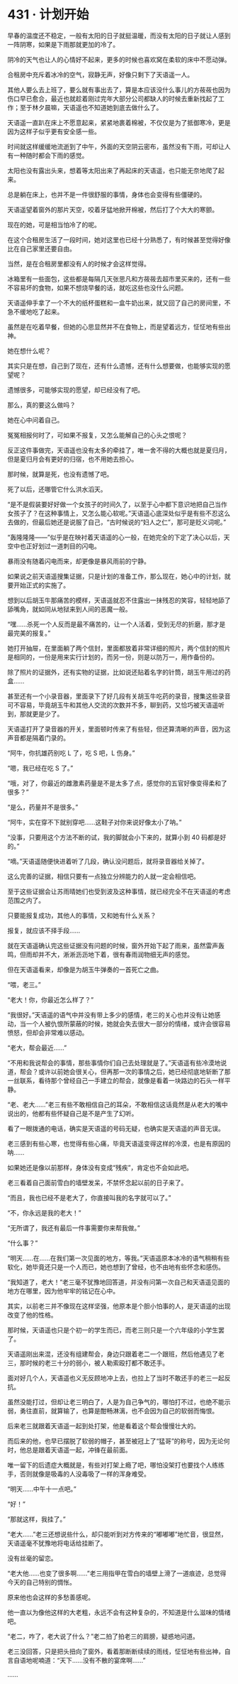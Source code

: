 # 431 · 计划开始

早春的温度还不稳定，一般有太阳的日子就挺温暖，而没有太阳的日子就让人感到一阵阴寒，如果是下雨那就更加的冷了。

阴冷的天气也让人的心情好不起来，更多的时候也喜欢窝在柔软的床中不愿动弹。

合租房中充斥着冰冷的空气，寂静无声，好像只剩下了天语遥一人。

其他人要么去上班了，要么就有事出去了，算是本应该没什么事儿的方莜莜也因为伤口早已愈合，最近也就趁着刚过完年大部分公司都缺人的时候去重新找起了工作；至于林夕晨嘛，天语遥也不知道她到底去做什么了。

天语遥一直趴在床上不愿意起来，紧紧地裹着棉被，不仅仅是为了抵御寒冷，更是因为这样子似乎更有安全感一些。

时间就这样缓缓地流逝到了中午，外面的天空阴云密布，虽然没有下雨，可却让人有一种随时都会下雨的感觉。

太阳也没有露出头来，想着等太阳出来了再起床的天语遥，也只能无奈地爬了起来。

总是躺在床上，也并不是一件很舒服的事情，身体也会变得有些僵硬的。

天语遥望着窗外的那片天空，咬着牙猛地掀开棉被，然后打了个大大的寒颤。

现在的她，可是相当怕冷了的呢。

在这个合租房生活了一段时间，她对这里也已经十分熟悉了，有时候甚至觉得好像比在自己家里还要自由。

当然，是在合租房里都没有人的时候才会这样觉得。

冰箱里有一些面包，这些都是每隔几天张思凡和方莜莜去超市里买来的，还有一些不容易坏的食物，如果不想烧早餐的话，就吃这些也没什么问题。

天语遥伸手拿了一个不大的纸杯蛋糕和一盒牛奶出来，就又回了自己的房间里，不急不缓地吃了起来。

虽然是在吃着早餐，但她的心思显然并不在食物上，而是望着远方，怔怔地有些出神。

她在想什么呢？

其实只是在想，自己到了现在，还有什么遗憾，还有什么想要做，也能够实现的愿望呢？

遗憾很多，可能够实现的愿望，却已经没有了吧。

那么，真的要这么做吗？

她在心中问着自己。

冤冤相报何时了，可如果不报复，又怎么能解自己的心头之恨呢？

反正这件事做完，天语遥也没有太多的牵挂了，唯一舍不得的大概也就是夏归月，但是夏归月会有更好的归宿，也不用她去担心。

那时候，就算是死，也没有遗憾了吧。

死了以后，还哪管它什么洪水滔天。

“是不是假装要好好做一个女孩子的时间久了，以至于心中都下意识地把自己当作女孩子了？在这种事情上，又怎么能心软呢。”天语遥心底深处似乎是有些不忍这么去做的，但最后她还是说服了自己，“古时候说的“妇人之仁”，那可是贬义词呢。”

“轰隆隆隆——”似乎是在映衬着天语遥的心一般，在她完全的下定了决心以后，天空中也正好划过一道刺目的闪电。

暴雨没有随着闪电而来，却更像是暴风雨前的宁静。

如果说之前天语遥搜集证据，只是计划的准备工作，那么现在，她心中的计划，就要开始正式的实施了。

想到以后胡玉牛那痛苦的模样，天语遥就忍不住露出一抹残忍的笑容，轻轻地舔了舔嘴角，就如同从地狱来到人间的恶魔一般。

“嘿……杀死一个人反而是最不痛苦的，让一个人活着，受到无尽的折磨，那才是最完美的报复。”

她打开抽屉，在里面躺了两个信封，里面都放着非常详细的照片，两个信封的照片是相同的，一份是用来实行计划的，而另一份，则是以防万一，用作备份的。

除了照片的证据外，还有实物的证据，比如说还贴着名字的针筒，胡玉牛用过的药盒……

甚至还有一个小录音器，里面录下了好几段有关胡玉牛吃药的录音，搜集这些录音可不容易，毕竟胡玉牛和其他人交流的次数并不多，聊到药，又恰巧被天语遥听到，那就更是少了。

天语遥打开了录音器的开关，里面顿时传来了有些轻，但还算清晰的声音，因为这声音都是隔着门录的。

“阿牛，你抗雄药别吃 L 了，吃 S 吧，L 伤身。”

“嗯，我已经在吃 S 了。”

“哦，对了，你最近的雌激素药量是不是太多了点，感觉你的五官好像变得柔和了很多？”

“是么，药量并不是很多。”

“阿牛，实在穿不下就别穿吧……这鞋子对你来说好像太小了呐。”

“没事，只要用这个方法不断的试，我的脚就会小下来的，就算小到 40 码都是好的。”

“嘀。”天语遥随便快进着听了几段，确认没问题后，就将录音器给关掉了。

这么完善的证据，相信只要有一点独立分辨能力的人就一定会相信吧。

至于这些证据会让苏雨晴她们也受到波及这种事情，就已经完全不在天语遥的考虑范围之内了。

只要能报复成功，其他人的事情，又和她有什么关系？

报复，就应该不择手段……

就在天语遥确认完这些证据没有问题的时候，窗外开始下起了雨来，虽然雷声轰鸣，但雨却并不大，淅淅沥沥地下着，很有春雨润物细无声的感觉。

但在天语遥看来，却像是为胡玉牛弹奏的一首死亡之曲。

“喂，老三。”

“老大！你，你最近怎么样了？”

“我很好。”天语遥的语气中并没有带上多少的感情，老三的关心也并没有让她感动，当一个人被仇恨所蒙蔽的时候，她就会失去很大一部分的情绪，或许会很容易愤怒，但却会非常难以感动。

“老大，帮会最近……”

“不用和我说帮会的事情，那些事情你们自己去处理就是了。”天语遥有些冷漠地说道，帮会？或许以前她会很关心，但再那一次的事情之后，她已经彻底地斩断了那一丝联系，看待那个曾经自己一手建立的帮会，就像是看着一块路边的石头一样平静。

“老、老大……”老三有些不敢相信自己的耳朵，不敢相信这话竟然是从老大的嘴中说出的，他都有些怀疑自己是不是产生了幻听。

看了一眼拨通的电话，确实是天语遥的号码无疑，也确实是天语遥的声音无误。

老三感到有些心寒，也觉得有些心痛，毕竟天语遥变得这样的冷漠，也是有原因的呐……

如果她还是像以前那样，身体没有变成“残疾”，肯定也不会如此吧。

老三看着自己面前雪白的墙壁发呆，不禁怀念起以前的日子来了。

“而且，我也已经不是老大了，你直接叫我的名字就可以了。”

“不，你永远是我的老大！”

“无所谓了，我还有最后一件事需要你来帮我做。”

“什么事？”

“明天……在……在我们第一次见面的地方，等我。”天语遥原本冰冷的语气稍稍有些软化，她毕竟还只是一个人而已，她也想到了曾经，也不由地有些怀念和感伤。

“我知道了，老大！”老三毫不犹豫地回答道，并没有问第一次自己和天语遥见面的地方在哪里，因为他牢牢的铭记在心中。

其实，以前老三并不像现在这样坚强，他原本是个胆小怕事的人，是天语遥的出现改变了他的性格。

那时候，天语遥也只是个初一的学生而已，而老三则只是一个六年级的小学生罢了。

天语遥刚出来混，还没有组建帮会，身边只跟着老二一个跟班，然后他遇见了老三，那时候的老三十分的弱小，被人勒索殴打都不敢还手。

面对好几个人，天语遥也义无反顾地冲上去，也拉上了当时不敢还手的老三一起反抗。

虽然没能打过，但却让老三明白了，人是为自己争气的，哪怕打不过，也绝不能示弱，勇往直前，就算输了，也算是酣畅淋漓，也不会因为自己的软弱而悔恨。

后来老三就跟着天语遥一起到处打架，他是看着这个帮会慢慢壮大的。

而后来的他，也早已摆脱了软弱的帽子，甚至被冠上了“猛哥”的称号，因为无论何时，他总是跟着天语遥一起，冲锋在最前面。

唯一留下的后遗症大概就是，有些对打架上瘾了吧，哪怕没架打也要找个人练练手，否则就像是吸毒的人没毒吸了一样的浑身难受。

“明天……中午十一点吧。”

“好！”

“那就这样，我挂了。”

“老大……”老三还想说些什么，却只能听到对方传来的“嘟嘟嘟”地忙音，很显然，天语遥毫不犹豫地将电话给挂断了。

没有丝毫的留恋。

“老大他……也变了很多啊……”老三用指甲在雪白的墙壁上滑了一道痕迹，总觉得今天的自己特别的惆怅。

原来他也会这样的多愁善感呢。

他一直以为像他这样的大老粗，永远不会有这种复杂的，不知道是什么滋味的情绪吧。

“老二，咋了，老大说了什么？”老二拍了拍老三的肩膀，疑惑地问道。

老三没回答，只是把头扭向了窗外，看着那断断续续的雨线，怔怔地有些出神，自言自语地呢喃道：“天下……没有不散的宴席啊……”

……
